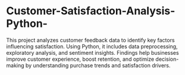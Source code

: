 # Customer-Satisfaction-Analysis-Python-
This project analyzes customer feedback data to identify key factors influencing satisfaction. Using Python, it includes data preprocessing, exploratory analysis, and sentiment insights. Findings help businesses improve customer experience, boost retention, and optimize decision-making by understanding purchase trends and satisfaction drivers.  
